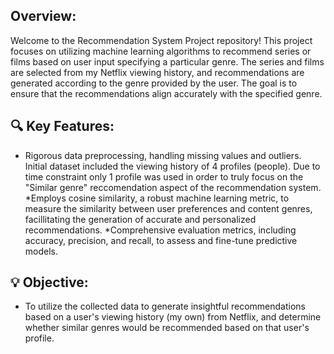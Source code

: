 ## Overview:

Welcome to the Recommendation System Project repository! This project focuses on utilizing machine learning algorithms to recommend series or films based on user input specifying a particular genre. The series and films are selected from my Netflix viewing history, and recommendations are generated according to the genre provided by the user. The goal is to ensure that the recommendations align accurately with the specified genre.

## 🔍 Key Features:

* Rigorous data preprocessing, handling missing values and outliers. Initial dataset included the viewing history of 4 profiles (people). Due to time constraint only 1 profile was used in order to truly focus on the "Similar genre" reccomendation aspect of the recommendation system. 
*Employs cosine similarity, a robust machine learning metric, to measure the similarity between user preferences and content genres, facillitating the generation of accurate and personalized recommendations.
*Comprehensive evaluation metrics, including accuracy, precision, and recall, to assess and fine-tune predictive models.

## 💡 Objective:

* To utilize the collected data to generate insightful recommendations based on a user's viewing history (my own) from Netflix, and determine whether similar genres would be recommended based on that user's profile.
